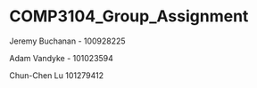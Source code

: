 # COMP3104_Group_Assignment

Jeremy Buchanan - 100928225

Adam Vandyke - 101023594

Chun-Chen Lu 101279412
